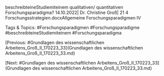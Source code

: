 beschreibteineStudiemiteinem
qualitativen/ quantitativen
Forschungsparadigma?
14.10.2022| Dr. Christine Groß| 21
4 Forschungsstrategien.docxAllgemeine Forschungsparadigmen IV

   Tags & Topics:
   #Forschungsparadigmen
   #Forschungsparadigme
   #beschreibteineStudiemiteinem
   #Forschungsparadigma

[Previous: #Grundlagen des wissenschaftlichen Arbeitens_Groß_II_170223_33](Grundlagen des wissenschaftlichen Arbeitens_Groß_II_170223_33.md)

[Next: #Grundlagen des wissenschaftlichen Arbeitens_Groß_II_170223_33](Grundlagen des wissenschaftlichen Arbeitens_Groß_II_170223_33.md)